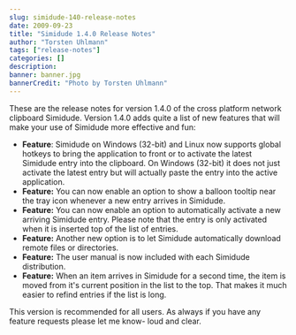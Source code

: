 ```yaml
---
slug: simidude-140-release-notes
date: 2009-09-23
title: "Simidude 1.4.0 Release Notes"
author: "Torsten Uhlmann"
tags: ["release-notes"]
categories: []
description:
banner: banner.jpg
bannerCredit: "Photo by Torsten Uhlmann"
---
```


These are the release notes for version 1.4.0 of the cross platform network clipboard Simidude. Version 1.4.0 adds quite a list of new features that will make your use of Simidude more effective and fun:

-   **Feature**: Simidude on Windows (32-bit) and Linux now supports global hotkeys to bring the application to front or to activate the latest Simidude entry into the clipboard. On Windows (32-bit) it does not just activate the latest entry but will actually paste the entry into the active application.
-   **Feature:** You can now enable an option to show a balloon tooltip near the tray icon whenever a new entry arrives in Simidude.
-   **Feature:** You can now enable an option to automatically activate a new arriving Simidude entry. Please note that the entry is only activated when it is inserted top of the list of entries.
-   **Feature:** Another new option is to let Simidude automatically download remote files or directories.
-   **Feature:** The user manual is now included with each Simidude distribution.
-   **Feature:** When an item arrives in Simidude for a second time, the item is moved from it's current position in the list to the top. That makes it much easier to refind entries if the list is long.

This version is recommended for all users. As always if you have any feature requests please let me know- loud and clear.
